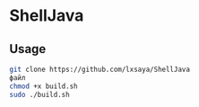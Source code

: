# ShellJava
## Usage
   ```bash
   git clone https://github.com/lxsaya/ShellJava
   файл
   chmod +x build.sh
   sudo ./build.sh
